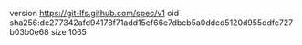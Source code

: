 version https://git-lfs.github.com/spec/v1
oid sha256:dc277342afd94178f71add15ef66e7dbcb5a0ddcd5120d955ddfc727b03b0e68
size 1065
